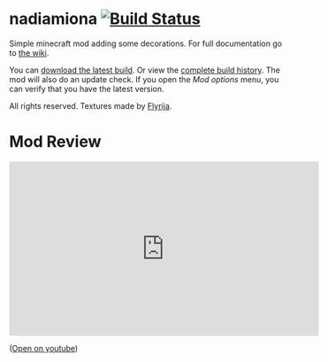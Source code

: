 # nadiamiona [![Build Status](https://travis-ci.org/MoriTanosuke/nadiamiona.svg?branch=master)](https://travis-ci.org/MoriTanosuke/nadiamiona)
Simple minecraft mod adding some decorations. For full documentation go to [the wiki][4].

You can [download the latest build][2]. Or view the [complete build history][3]. The mod will also do an update check. If you open the *Mod options* menu, you can verify that you have the latest version.

All rights reserved. Textures made by [Flyrija][0].

# Mod Review

<iframe width="560" height="315" src="https://www.youtube-nocookie.com/embed/bj9sP5jPlbE?rel=0" frameborder="0" allowfullscreen></iframe>

([Open on youtube][1])

[0]: https://www.youtube.com/user/Flyrija
[1]: https://www.youtube.com/watch?v=bj9sP5jPlbE
[2]: https://s3-eu-west-1.amazonaws.com/download.kopis.de/minecraft/builds/kalle-0.0.3-SNAPSHOT.jar
[3]: https://travis-ci.org/MoriTanosuke/nadiamiona/builds
[4]: https://github.com/MoriTanosuke/nadiamiona/wiki
